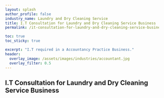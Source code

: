 ```yaml
---
layout: splash 
author_profile: false 
industry_name: Laundry and Dry Cleaning Service
title: I.T Consultation for Laundry and Dry Cleaning Service Business
permalink: /it-consultation-for-laundry-and-dry-cleaning-service-business

toc: true
toc_sticky: true

excerpt: "I.T required in a Accountancy Practice Business."
header:
  overlay_image: /assets/images/industries/accountant.jpg
  overlay_filter: 0.5 
---
```


## I.T Consultation for Laundry and Dry Cleaning Service Business